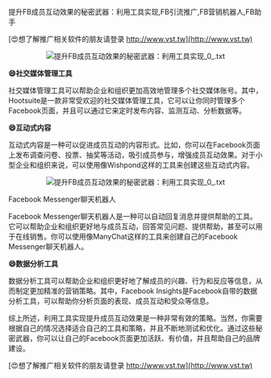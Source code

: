 提升FB成员互动效果的秘密武器：利用工具实现,FB引流推广,FB营销机器人,FB助手

[😍想了解推广相关软件的朋友请登录 http://www.vst.tw](http://www.vst.tw)

 <center><img src="https://vst.tw/MP4/tuiguang/png/8.png" alt="提升FB成员互动效果的秘密武器：利用工具实现_0_.txt"></center>

**😄社交媒体管理工具**

社交媒体管理工具可以帮助企业和组织更加高效地管理多个社交媒体账号。其中，Hootsuite是一款非常受欢迎的社交媒体管理工具，它可以让你同时管理多个Facebook页面，并且可以通过它来定时发布内容、监测互动、分析数据等。

**😄互动式内容**

互动式内容是一种可以促进成员互动的内容形式。比如，你可以在Facebook页面上发布调查问卷、投票、抽奖等活动，吸引成员参与，增强成员互动效果。对于小型企业和组织来说，可以使用像Wishpond这样的工具来创建这些互动式内容。

 <center><img src="https://vst.tw/MP4/tuiguang/png/6.png" alt="提升FB成员互动效果的秘密武器：利用工具实现_0_.txt"></center>

Facebook Messenger聊天机器人

Facebook Messenger聊天机器人是一种可以自动回复消息并提供帮助的工具。它可以帮助企业和组织更好地与成员互动，回答常见问题、提供帮助，甚至可以用于在线销售。你可以使用像ManyChat这样的工具来创建自己的Facebook Messenger聊天机器人。

**😄数据分析工具**

数据分析工具可以帮助企业和组织更好地了解成员的兴趣、行为和反应等信息，从而制定更加精准的营销策略。其中，Facebook Insights是Facebook自带的数据分析工具，可以帮助你分析页面的表现、成员互动和受众等信息。

综上所述，利用工具实现提升成员互动效果是一种非常有效的策略。当然，你需要根据自己的情况选择适合自己的工具和策略，并且不断地测试和优化。通过这些秘密武器，你可以让自己的Facebook页面更加活跃、有价值，并且帮助自己的品牌建设。

[😍想了解推广相关软件的朋友请登录 http://www.vst.tw](http://www.vst.tw)



